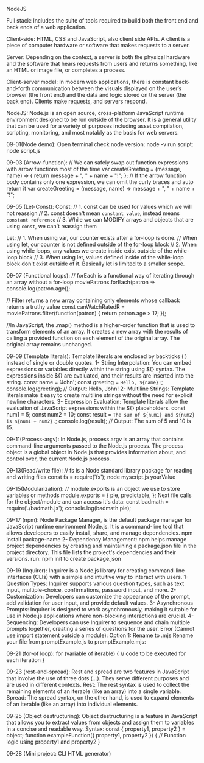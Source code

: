 NodeJS

Full stack: Includes the suite of tools required to build both the front end and back ends of a web application.

Client-side: HTML, CSS and JavaScript, also client side APIs. A client is a piece of computer hardware or software that makes requests to a server.

Server: Depending on the context, a server is both the physical hardware and the software that hears requests from users and returns something, like an HTML or image file, or completes a process.

Client-server model: In modern web applications, there is constant back-and-forth communication between the visuals displayed on the user’s browser (the front end) and the data and logic stored on the server (the back end). Clients make requests, and servers respond.

NodeJS: Node.js is an open source, cross-platform JavaScript runtime environment designed to be run outside of the browser.
It is a general utility that can be used for a variety of purposes including asset compilation, scripting, monitoring, and most notably as the basis for web servers.

09-01(Node demo):
Open terminal
check node version: node -v
run script: node script.js

09-03 (Arrow-function):
// We can safely swap out function expressions with arrow functions most of the time
var createGreeting = (message, name) => {
  return message + ", " + name + "!";
};
// If the arrow function body contains only one expression, we can omit the curly braces and auto return it
var createGreeting = (message, name) => message + ", " + name + "!";

09-05 (Let-Const):
Const: 
// 1. const can be used for values which we will not reassign
// 2. const doesn't mean `constant value`, instead means `constant reference`
// 3. While we can MODIFY arrays and objects that are using `const`, we can't reassign them

Let:
// 1. When using var, our counter exists after a for-loop is done.
// When using let, our counter is not defined outside of the for-loop block
// 2. When using while loops, any values we create inside exist outside of the while-loop block
// 3. When using let, values defined inside of the while-loop block don't exist outside of it.
Basically let is limited to a smaller scope.

09-07 (Functional loops):
// forEach is a functional way of iterating through an array without a for-loop
  moviePatrons.forEach(patron => console.log(patron.age));

// Filter returns a new array containing only elements whose callback returns a truthy value
  const canWatchRatedR = moviePatrons.filter(function(patron) {
    return patron.age > 17;
  });

//In JavaScript, the .map() method is a higher-order function that is used to transform elements of an array. It creates a new array with the results of calling a provided function on each element of the original array. The original array remains unchanged.

09-09 (Template literals):
Template literals are enclosed by backticks ( ) instead of single or double quotes.
1- String Interpolation: You can embed expressions or variables directly within the string using ${} syntax. The expressions inside ${} are evaluated, and their results are inserted into the string.
    const name = 'John';
    const greeting = `Hello, ${name}!`;
    console.log(greeting); // Output: Hello, John!
2- Multiline Strings: Template literals make it easy to create multiline strings without the need for explicit newline characters. 
3- Expression Evaluation: Template literals allow the evaluation of JavaScript expressions within the ${} placeholders.
    const num1 = 5;
    const num2 = 10;
    const result = `The sum of ${num1} and ${num2} is ${num1 + num2}.`;
    console.log(result); // Output: The sum of 5 and 10 is 15.

09-11(Process-argv):
In Node.js, process.argv is an array that contains command-line arguments passed to the Node.js process. The process object is a global object in Node.js that provides information about, and control over, the current Node.js process.

09-13(Read/write file):
// fs is a Node standard library package for reading and writing files
const fs = require('fs');
node myscript.js yourValue

09-15(Modularization):
// module.exports is an object we use to store variables or methods
module.exports = {
  pie,
  predictable,
};
Next file calls for the object/module and can access it's data:
const badmath = require('./badmath.js');
console.log(badmath.pie);

09-17 (npm):
Node Package Manager, is the default package manager for JavaScript runtime environment Node.js. It is a command-line tool that allows developers to easily install, share, and manage dependencies.
npm install package-name
2- Dependency Management: npm helps manage project dependencies by creating and maintaining a package.json file in the project directory. This file lists the project's dependencies and their versions.
run: npm init to create package.json

09-19 (Inquirer):
Inquirer is a Node.js library for creating command-line interfaces (CLIs) with a simple and intuitive way to interact with users.
1- Question Types: Inquirer supports various question types, such as text input, multiple-choice, confirmations, password input, and more.
2- Customization: Developers can customize the appearance of the prompt, add validation for user input, and provide default values.
3- Asynchronous Prompts: Inquirer is designed to work asynchronously, making it suitable for use in Node.js applications where non-blocking interactions are crucial.
4- Sequencing: Developers can use Inquirer to sequence and chain multiple prompts together, creating a series of questions for the user.
Error (Cannot use import statement outside a module):
Option 1: Rename to .mjs
Rename your file from promptExample.js to promptExample.mjs:

09-21 (for-of loop):
for (variable of iterable) {
  // code to be executed for each iteration
}

09-23 (rest-and-spread):
Rest and spread are two features in JavaScript that involve the use of three dots (...). They serve different purposes and are used in different contexts.
Rest: The rest syntax is used to collect the remaining elements of an iterable (like an array) into a single variable. 
Spread: The spread syntax, on the other hand, is used to expand elements of an iterable (like an array) into individual elements.

09-25 (Object destructuring):
Object destructuring is a feature in JavaScript that allows you to extract values from objects and assign them to variables in a concise and readable way.
Syntax: const { property1, property2 } = object;
function exampleFunction({ property1, property2 }) {
  // Function logic using property1 and property2
}

09-28 (Mini project: CLI HTML generator)